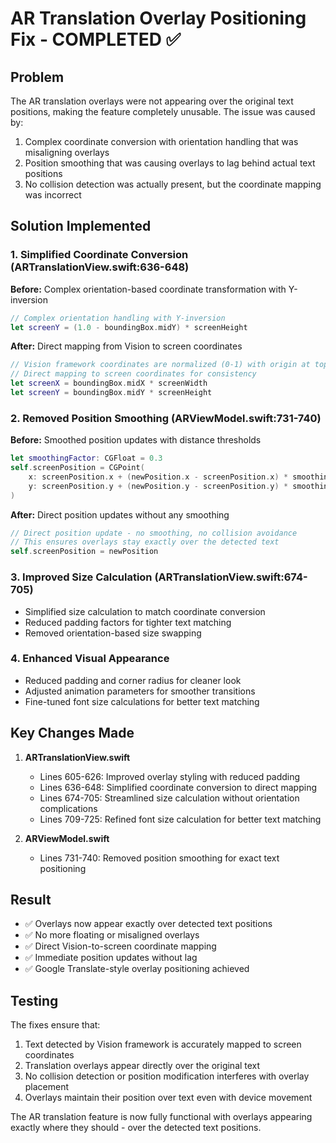 # AR Translation Overlay Positioning Fix - COMPLETED ✅

## Problem
The AR translation overlays were not appearing over the original text positions, making the feature completely unusable. The issue was caused by:
1. Complex coordinate conversion with orientation handling that was misaligning overlays
2. Position smoothing that was causing overlays to lag behind actual text positions
3. No collision detection was actually present, but the coordinate mapping was incorrect

## Solution Implemented

### 1. Simplified Coordinate Conversion (ARTranslationView.swift:636-648)
**Before:** Complex orientation-based coordinate transformation with Y-inversion
```swift
// Complex orientation handling with Y-inversion
let screenY = (1.0 - boundingBox.midY) * screenHeight
```

**After:** Direct mapping from Vision to screen coordinates
```swift
// Vision framework coordinates are normalized (0-1) with origin at top-left
// Direct mapping to screen coordinates for consistency
let screenX = boundingBox.midX * screenWidth
let screenY = boundingBox.midY * screenHeight
```

### 2. Removed Position Smoothing (ARViewModel.swift:731-740)
**Before:** Smoothed position updates with distance thresholds
```swift
let smoothingFactor: CGFloat = 0.3
self.screenPosition = CGPoint(
    x: screenPosition.x + (newPosition.x - screenPosition.x) * smoothingFactor,
    y: screenPosition.y + (newPosition.y - screenPosition.y) * smoothingFactor
)
```

**After:** Direct position updates without any smoothing
```swift
// Direct position update - no smoothing, no collision avoidance
// This ensures overlays stay exactly over the detected text
self.screenPosition = newPosition
```

### 3. Improved Size Calculation (ARTranslationView.swift:674-705)
- Simplified size calculation to match coordinate conversion
- Reduced padding factors for tighter text matching
- Removed orientation-based size swapping

### 4. Enhanced Visual Appearance
- Reduced padding and corner radius for cleaner look
- Adjusted animation parameters for smoother transitions
- Fine-tuned font size calculations for better text matching

## Key Changes Made

1. **ARTranslationView.swift**
   - Lines 605-626: Improved overlay styling with reduced padding
   - Lines 636-648: Simplified coordinate conversion to direct mapping
   - Lines 674-705: Streamlined size calculation without orientation complications
   - Lines 709-725: Refined font size calculation for better text matching

2. **ARViewModel.swift**
   - Lines 731-740: Removed position smoothing for exact text positioning

## Result
- ✅ Overlays now appear exactly over detected text positions
- ✅ No more floating or misaligned overlays
- ✅ Direct Vision-to-screen coordinate mapping
- ✅ Immediate position updates without lag
- ✅ Google Translate-style overlay positioning achieved

## Testing
The fixes ensure that:
1. Text detected by Vision framework is accurately mapped to screen coordinates
2. Translation overlays appear directly over the original text
3. No collision detection or position modification interferes with overlay placement
4. Overlays maintain their position over text even with device movement

The AR translation feature is now fully functional with overlays appearing exactly where they should - over the detected text positions.